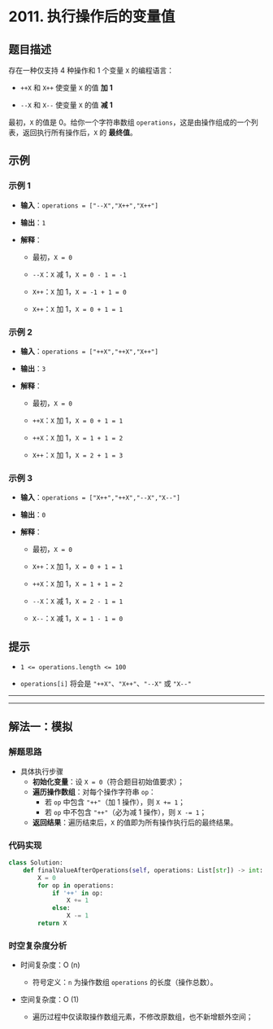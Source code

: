 # 2011. 执行操作后的变量值

## 题目描述

存在一种仅支持 4 种操作和 1 个变量 `X` 的编程语言：



* `++X` 和 `X++` 使变量 `X` 的值 **加 1**

* `--X` 和 `X--` 使变量 `X` 的值 **减 1**

最初，`X` 的值是 0。给你一个字符串数组 `operations`，这是由操作组成的一个列表，返回执行所有操作后，`X` 的 **最终值**。

## 示例

### 示例 1



* **输入**：`operations = ["--X","X++","X++"]`

* **输出**：`1`

* **解释**：


  * 最初，`X = 0`

  * `--X`：`X` 减 1，`X = 0 - 1 = -1`

  * `X++`：`X` 加 1，`X = -1 + 1 = 0`

  * `X++`：`X` 加 1，`X = 0 + 1 = 1`

### 示例 2



* **输入**：`operations = ["++X","++X","X++"]`

* **输出**：`3`

* **解释**：


  * 最初，`X = 0`

  * `++X`：`X` 加 1，`X = 0 + 1 = 1`

  * `++X`：`X` 加 1，`X = 1 + 1 = 2`

  * `X++`：`X` 加 1，`X = 2 + 1 = 3`

### 示例 3



* **输入**：`operations = ["X++","++X","--X","X--"]`

* **输出**：`0`

* **解释**：


  * 最初，`X = 0`

  * `X++`：`X` 加 1，`X = 0 + 1 = 1`

  * `++X`：`X` 加 1，`X = 1 + 1 = 2`

  * `--X`：`X` 减 1，`X = 2 - 1 = 1`

  * `X--`：`X` 减 1，`X = 1 - 1 = 0`

## 提示



* `1 <= operations.length <= 100`

* `operations[i]` 将会是 `"++X"`、`"X++"`、`"--X"` 或 `"X--"`












***
***







## 解法一：模拟


### 解题思路

- 具体执行步骤
  - **初始化变量**：设 `X = 0`（符合题目初始值要求）；
  - **遍历操作数组**：对每个操作字符串 `op`：
     -  若 `op` 中包含 `"++"`（加 1 操作），则 `X += 1`；
     -  若 `op` 中不包含 `"++"`（必为减 1 操作），则 `X -= 1`；
  - **返回结果**：遍历结束后，`X` 的值即为所有操作执行后的最终结果。

### 代码实现



```python
class Solution:
    def finalValueAfterOperations(self, operations: List[str]) -> int:
        X = 0
        for op in operations:
            if '++' in op:
                X += 1
            else:
                X -= 1
        return X
```

### 时空复杂度分析

- 时间复杂度：O (n)
  - 符号定义：`n` 为操作数组 `operations` 的长度（操作总数）。

- 空间复杂度：O (1)
  - 遍历过程中仅读取操作数组元素，不修改原数组，也不新增额外空间；















